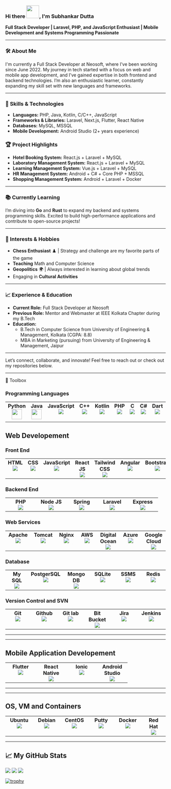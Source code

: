 ### Hi there <img src="https://raw.githubusercontent.com/nixin72/nixin72/master/wave.gif" width="40px"/>, I'm Subhankar Dutta

**Full Stack Developer | Laravel, PHP, and JavaScript Enthusiast | Mobile Development and Systems Programming Passionate**

---

### 🛠️ About Me
I'm currently a Full Stack Developer at Neosoft, where I’ve been working since June 2022. My journey in tech started with a focus on web and mobile app development, and I’ve gained expertise in both frontend and backend technologies. I’m also an enthusiastic learner, constantly expanding my skill set with new languages and frameworks.

---

### 💼 Skills & Technologies
- **Languages:** PHP, Java, Kotlin, C/C++, JavaScript
- **Frameworks & Libraries:** Laravel, Next.js, Flutter, React Native
- **Databases:** MySQL, MSSQL
- **Mobile Development:** Android Studio (2+ years experience)

### 🏆 Project Highlights
- **Hotel Booking System:** React.js + Laravel + MySQL
- **Laboratory Management System:** React.js + Laravel + MySQL
- **Learning Management System:** Vue.js + Laravel + MySQL
- **HR Management System:** Android + C# + Core PHP + MSSQL
- **Shopping Management System:** Android + Laravel + Docker

---

### 📚 Currently Learning
I’m diving into **Go** and **Rust** to expand my backend and systems programming skills. Excited to build high-performance applications and contribute to open-source projects!

---

### 🌱 Interests & Hobbies
- **Chess Enthusiast** ♟️ | Strategy and challenge are my favorite parts of the game
- **Teaching** Math and Computer Science
- **Geopolitics** 🌍 | Always interested in learning about global trends
- Engaging in **Cultural Activities**

---

### 📈 Experience & Education
- **Current Role:** Full Stack Developer at Neosoft
- **Previous Role:** Mentor and Webmaster at IEEE Kolkata Chapter during my B.Tech
- **Education:** 
  - B.Tech in Computer Science from University of Engineering & Management, Kolkata (CGPA: 8.8)
  - MBA in Marketing (pursuing) from University of Engineering & Management, Jaipur

---

Let’s connect, collaborate, and innovate! Feel free to reach out or check out my repositories below. 

---

🧰 Toolbox

### Programming Languages 

<table>
        <tbody>
            <tr valign="top">
                <td width="80px" align="center">
                <span><strong>Python</strong></span><br>
                <img height="32px" src="https://cdn.jsdelivr.net/gh/devicons/devicon/icons/python/python-original.svg">
                </td>
                <td width="80px" align="center">
                <span><strong>Java</strong></span><br>
                <img height="32" src="https://cdn.jsdelivr.net/gh/devicons/devicon/icons/java/java-original.svg">
                </td>
                <td width="80px" align="center">
                <span><strong>JavaScript</strong></span><br>
                <img src="https://cdn.jsdelivr.net/gh/devicons/devicon/icons/javascript/javascript-original.svg" />    
                </td>
                <td width="80px" align="center">
                <span><strong>C++</strong></span><br>
                <img src="https://cdn.jsdelivr.net/gh/devicons/devicon/icons/cplusplus/cplusplus-original.svg" />    
                </td>
                <td width="80px" align="center">
                <span><strong>Kotlin</strong></span><br>
                <img src="https://cdn.jsdelivr.net/gh/devicons/devicon/icons/kotlin/kotlin-original.svg" />
                </td>
                <td width="80px" align="center">
                <span><strong>PHP</strong></span><br>
                <img src="https://cdn.jsdelivr.net/gh/devicons/devicon/icons/php/php-plain.svg" />
                </td>
                <td width="80px" align="center">
                <span><strong>C</strong></span><br>
                <img src="https://cdn.jsdelivr.net/gh/devicons/devicon/icons/c/c-original.svg" />
                </td>
                <td width="80px" align="center">
                <span><strong>C#</strong></span><br>
                <img src="https://cdn.jsdelivr.net/gh/devicons/devicon/icons/csharp/csharp-original.svg" />
                </td>
                <td width="80px" align="center">
                <span><strong>Dart</strong></span><br>
                <img src="https://cdn.jsdelivr.net/gh/devicons/devicon/icons/dart/dart-original.svg" />
                </td>
                <td width="80px" align="center">
                <span><strong>Type Script</strong></span><br>
                <img src="https://cdn.jsdelivr.net/gh/devicons/devicon/icons/typescript/typescript-original.svg" />
                </td>
            </tr>
        </tbody>
    </table>
    
## Web Developement

### Front End

<table>
        <tbody>
            <tr valign="top">
                <td width="80px" align="center">
                <span><strong>HTML</strong></span><br>
                <img src="https://cdn.jsdelivr.net/gh/devicons/devicon/icons/html5/html5-original.svg" />
                </td>
                <td width="80px" align="center">
                <span><strong>CSS</strong></span><br>
                <img src="https://cdn.jsdelivr.net/gh/devicons/devicon/icons/css3/css3-original.svg" />
                </td>
                <td width="80px" align="center">
                <span><strong>JavaScript</strong></span><br>
                <img src="https://cdn.jsdelivr.net/gh/devicons/devicon/icons/javascript/javascript-original.svg" />    
                </td>
                <td width="80px" align="center">
                <span><strong>React JS</strong></span><br>
                <img src="https://cdn.jsdelivr.net/gh/devicons/devicon/icons/react/react-original.svg" />
                </td>
                <td width="80px" align="center">
                <span><strong>Tailwind CSS</strong></span><br>
                <img src="https://cdn.jsdelivr.net/gh/devicons/devicon/icons/tailwindcss/tailwindcss-plain.svg" />
                </td>
                <td width="80px" align="center">
                <span><strong>Angular</strong></span><br>
                <img src="https://cdn.jsdelivr.net/gh/devicons/devicon/icons/angularjs/angularjs-original.svg" />
                </td>
                <td width="80px" align="center">
                <span><strong>Bootstrap</strong></span><br>
                <img src="https://cdn.jsdelivr.net/gh/devicons/devicon/icons/bootstrap/bootstrap-original.svg" />
                </td>
                <td width="80px" align="center">
                <span><strong>JQuery</strong></span><br>
                <img src="https://cdn.jsdelivr.net/gh/devicons/devicon/icons/jquery/jquery-original.svg" />
                </td>
                <td width="80px" align="center">
                <span><strong>MUI</strong></span><br>
                <img src="https://cdn.jsdelivr.net/gh/devicons/devicon/icons/materialui/materialui-original.svg" />    
                </td>
                <td width="80px" align="center">
                <span><strong>Next JS</strong></span><br>
                <img src="https://cdn.jsdelivr.net/gh/devicons/devicon/icons/nextjs/nextjs-original.svg" />
                </td>
                <td width="80px" align="center">
                <span><strong>SASS</strong></span><br>
                <img src="https://cdn.jsdelivr.net/gh/devicons/devicon/icons/sass/sass-original.svg" />
                </td>
                <td width="80px" align="center">
                <span><strong>Three JS</strong></span><br>
                <img src="https://cdn.jsdelivr.net/gh/devicons/devicon/icons/threejs/threejs-original.svg" />
                </td>
                <td width="80px" align="center">
                <span><strong>Vue js</strong></span><br>
                <img src="https://cdn.jsdelivr.net/gh/devicons/devicon/icons/vuejs/vuejs-original.svg" />
                </td>
                <td width="80px" align="center">
                <span><strong>Redux</strong></span><br>
                 <img src="https://cdn.jsdelivr.net/gh/devicons/devicon/icons/redux/redux-original.svg" />
                 </td>
            </tr>
        </tbody>
    </table>

### Backend End

<table>
        <tbody>
            <tr valign="top">
                <td width="80px" align="center">
                <span><strong>PHP</strong></span><br>
                <img src="https://cdn.jsdelivr.net/gh/devicons/devicon/icons/php/php-original.svg" />
                </td>
                <td width="80px" align="center">
                <span><strong>Node JS</strong></span><br>
                <img src="https://cdn.jsdelivr.net/gh/devicons/devicon/icons/nodejs/nodejs-original-wordmark.svg" />
                </td>
                <td width="80px" align="center">
                <span><strong>Spring</strong></span><br>
                <img src="https://cdn.jsdelivr.net/gh/devicons/devicon/icons/spring/spring-original-wordmark.svg" />
                </td>
                <td width="80px" align="center">
                <span><strong>Laravel</strong></span><br>
                <img src="https://cdn.jsdelivr.net/gh/devicons/devicon/icons/laravel/laravel-plain.svg" />    
                </td>
                <td width="80px" align="center">
                <span><strong>Express</strong></span><br>
                <img src="https://cdn.jsdelivr.net/gh/devicons/devicon/icons/express/express-original-wordmark.svg" />
                </td>
            </tr>
        </tbody>
    </table>
    
### Web Services


<table>
        <tbody>
            <tr valign="top">
                <td width="80px" align="center">
                <span><strong>Apache</strong></span><br>
                <img src="https://cdn.jsdelivr.net/gh/devicons/devicon/icons/apache/apache-original-wordmark.svg" />
                </td>
                <td width="80px" align="center">
                <span><strong>Tomcat</strong></span><br>
                <img src="https://cdn.jsdelivr.net/gh/devicons/devicon/icons/tomcat/tomcat-original-wordmark.svg" />
                </td>
                <td width="80px" align="center">
                <span><strong>Nginx</strong></span><br>
                <img src="https://cdn.jsdelivr.net/gh/devicons/devicon/icons/nginx/nginx-original.svg" />    
                </td>
                <td width="80px" align="center">
                <span><strong>AWS</strong></span><br>
                <img src="https://cdn.jsdelivr.net/gh/devicons/devicon/icons/amazonwebservices/amazonwebservices-original-wordmark.svg" />
                </td>
                <td width="80px" align="center">
                <span><strong>Digital Ocean</strong></span><br>
                <img src="https://cdn.jsdelivr.net/gh/devicons/devicon/icons/digitalocean/digitalocean-original-wordmark.svg" />
                </td>
                <td width="80px" align="center">
                <span><strong>Azure</strong></span><br>
                <img src="https://cdn.jsdelivr.net/gh/devicons/devicon/icons/azure/azure-original-wordmark.svg" />
                </td>
                <td width="80px" align="center">
                <span><strong>Google Cloud</strong></span><br>
                <img src="https://cdn.jsdelivr.net/gh/devicons/devicon/icons/googlecloud/googlecloud-original.svg" />
                </td>
            </tr>
        </tbody>
    </table>
    
### Database

<table>
        <tbody>
            <tr valign="top">
                <td width="80px" align="center">
                <span><strong>My SQL</strong></span><br>
                <img src="https://cdn.jsdelivr.net/gh/devicons/devicon/icons/mysql/mysql-original-wordmark.svg" />
                </td>
                <td width="80px" align="center">
                <span><strong>PostgerSQL</strong></span><br>
                <img src="https://cdn.jsdelivr.net/gh/devicons/devicon/icons/postgresql/postgresql-original-wordmark.svg" />
                </td>
                <td width="80px" align="center">
                <span><strong>Mongo DB</strong></span><br>
                <img src="https://cdn.jsdelivr.net/gh/devicons/devicon/icons/mongodb/mongodb-original-wordmark.svg" />
                </td>
                <td width="80px" align="center">
                <span><strong>SQLite</strong></span><br>
                <img src="https://cdn.jsdelivr.net/gh/devicons/devicon/icons/sqlite/sqlite-original-wordmark.svg" />
                </td>
                <td width="80px" align="center">
                <span><strong>SSMS</strong></span><br>
                <img src="https://cdn.jsdelivr.net/gh/devicons/devicon/icons/microsoftsqlserver/microsoftsqlserver-plain-wordmark.svg" />
                </td>
                <td width="80px" align="center">
                <span><strong>Redis</strong></span><br>
                <img src="https://cdn.jsdelivr.net/gh/devicons/devicon/icons/redis/redis-original-wordmark.svg" />
                </td>
            </tr>
        </tbody>
    </table>
    
### Version Control and SVN

<table>
        <tbody>
            <tr valign="top">
                <td width="80px" align="center">
                <span><strong>Git</strong></span><br>
                <img src="https://cdn.jsdelivr.net/gh/devicons/devicon/icons/git/git-original.svg" />
                </td>
                <td width="80px" align="center">
                <span><strong>Github</strong></span><br>
                <img src="https://cdn.jsdelivr.net/gh/devicons/devicon/icons/github/github-original-wordmark.svg" />
                </td>
                <td width="80px" align="center">
                <span><strong>Git lab</strong></span><br>
                <img src="https://cdn.jsdelivr.net/gh/devicons/devicon/icons/gitlab/gitlab-original-wordmark.svg" />
                </td>
                <td width="80px" align="center">
                <span><strong>Bit Bucket</strong></span><br>
                <img src="https://cdn.jsdelivr.net/gh/devicons/devicon/icons/bitbucket/bitbucket-original-wordmark.svg" />
                </td>
                <td width="80px" align="center">
                <span><strong>Jira</strong></span><br>
                <img src="https://cdn.jsdelivr.net/gh/devicons/devicon/icons/jira/jira-original-wordmark.svg" />
                </td>
                <td width="80px" align="center">
                <span><strong>Jenkins</strong></span><br>
                <img src="https://cdn.jsdelivr.net/gh/devicons/devicon/icons/jenkins/jenkins-original.svg" />
                </td>
            </tr>
        </tbody>
    </table>

---

---

## Mobile Application Developement

<table>
        <tbody>
            <tr valign="top">
                <td width="80px" align="center">
                <span><strong>Flutter</strong></span><br>
                <img src="https://cdn.jsdelivr.net/gh/devicons/devicon/icons/flutter/flutter-original.svg" />
                </td>
                <td width="80px" align="center">
                <span><strong>React Native</strong></span><br>
                <img src="https://cdn.jsdelivr.net/gh/devicons/devicon/icons/react/react-original.svg" />
                </td>
                <td width="80px" align="center">
                <span><strong>Ionic</strong></span><br>
                <img src="https://cdn.jsdelivr.net/gh/devicons/devicon/icons/ionic/ionic-original-wordmark.svg" />
                </td>
                <td width="80px" align="center">
                <span><strong>Android Studio</strong></span><br>
                <img src="https://cdn.jsdelivr.net/gh/devicons/devicon/icons/androidstudio/androidstudio-original.svg" />
                </td>
            </tr>
        </tbody>
    </table>
    
---

---

## OS, VM and Containers

<table>
        <tbody>
            <tr valign="top">
                <td width="80px" align="center">
                <span><strong>Ubuntu</strong></span><br>
                <img src="https://cdn.jsdelivr.net/gh/devicons/devicon/icons/ubuntu/ubuntu-plain-wordmark.svg" />
                </td>
                <td width="80px" align="center">
                <span><strong>Debian</strong></span><br>
                <img src="https://cdn.jsdelivr.net/gh/devicons/devicon/icons/debian/debian-original.svg" />
                </td>
                <td width="80px" align="center">
                <span><strong>CentOS</strong></span><br>
                <img src="https://cdn.jsdelivr.net/gh/devicons/devicon/icons/centos/centos-original.svg" />
                </td>
                <td width="80px" align="center">
                <span><strong>Putty</strong></span><br>
                <img src="https://cdn.jsdelivr.net/gh/devicons/devicon/icons/putty/putty-original.svg" />
                </td>
                <td width="80px" align="center">
                <span><strong>Docker</strong></span><br>
                <img src="https://cdn.jsdelivr.net/gh/devicons/devicon/icons/docker/docker-original-wordmark.svg" />
                </td>
                <td width="80px" align="center">
                <span><strong>Red Hat</strong></span><br>
                <img src="https://cdn.jsdelivr.net/gh/devicons/devicon/icons/redhat/redhat-original-wordmark.svg" />
                </td>
            </tr>
        </tbody>
    </table>
    
---

## &#x1f4c8; My GitHub Stats

<img src ="https://github-readme-stats.vercel.app/api?username=Kripton0810&&show_icons=true&title_color=ffffff&icon_color=bb2acf&text_color=daf7dc&bg_color=151515">

<img src="https://github-readme-streak-stats.herokuapp.com/?user=Kripton0810"/>


<img src="https://github-readme-stats.vercel.app/api/top-langs?username=Kripton0810&layout=compact"/>

[![trophy](https://github-profile-trophy.vercel.app/?username=kripton0810&theme=radical)](https://github.com/kripton0810/github-profile-trophy)

